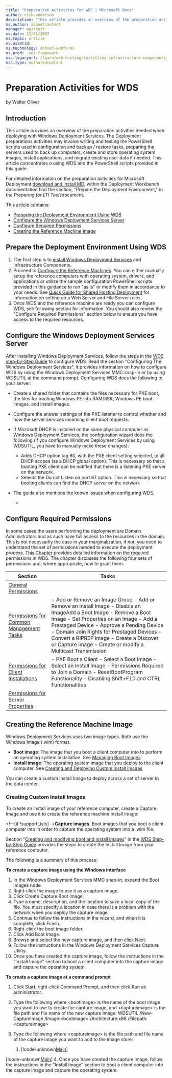 ```yaml
---
title: "Preparation Activities for WDS | Microsoft Docs"
author: rick-anderson
description: "This article provides an overview of the preparation activities needed when deploying with Windows Deployment Services. The Deployment preparations activitie..."
ms.author: aspnetcontent
manager: wpickett
ms.date: 12/01/2007
ms.topic: article
ms.assetid: 
ms.technology: dotnet-webforms
ms.prod: .net-framework
msc.legacyurl: /learn/web-hosting/installing-infrastructure-components/preparation-activities-for-wds
msc.type: authoredcontent
---
```

Preparation Activities for WDS
====================
by Walter Oliver

## Introduction

This article provides an overview of the preparation activities needed when deploying with Windows Deployment Services. The Deployment preparations activities may involve writing and testing the PowerShell scripts used in configuration and backup / restore tasks, preparing the servers used to back up computers, create and store operating system images, install applications, and migrate existing user data if needed. This article concentrates o using WDS and the PowerShell scripts provided in this guide.

For detailed information on the preparation activities for Microsoft Deployment [download and install MD](https://www.microsoft.com/downloads/details.aspx?familyid=3bd8561f-77ac-4400-a0c1-fe871c461a89&amp;displaylang=en&amp;tm), within the Deployment Workbench documentation find the section, "Prepare the Deployment Environment," in the *Preparing for LTI Tools*document.

This article contains:

- [Preparing the Deployment Environment Using WDS](preparation-activities-for-wds.md#Prepare)
- [Configure the Windows Deployment Services Server](preparation-activities-for-wds.md#ConfigureServer)
- [Configure Required Permissions](preparation-activities-for-wds.md#ConfigurePermissions)
- [Creating the Reference Machine Image](preparation-activities-for-wds.md#Creating)

<a id="Prepare"></a>

## Prepare the Deployment Environment Using WDS

1. The first step is to [install Windows Deployment Services](http://technet2.microsoft.com/WindowsServer2008/en/library/7d837d88-6d8e-420c-b68f-a5b4baeb52481033.mspx#BKMK_InstallingWDS "INstalling WDS") and  Infrastructure Components.
2. Proceed to [Configure the Reference Machines](../configuring-servers-in-the-windows-web-platform/index.md). You can either manually setup the reference computers with operating system, drivers, and applications or utilize the sample configuration PowerShell scripts provided in this guidance to run "as is" or modify them in accordance to your needs. See [Quick Guide for Shared Hosting Deployment](../configuring-servers-in-the-windows-web-platform/quick-guide-for-shared-hosting-deployment.md) for information on setting up a Web Server and File Server roles.
3. Once WDS and the reference machine are ready you can configure WDS, see following section for information. You should also review the "Configure Required Permissions" section below to ensure you have access to the required resources.

<a id="ConfigureServer"></a>

## Configure the Windows Deployment Services Server

After installing Windows Deployment Services, follow the steps in the [WDS step-by-Step Guide](http://technet2.microsoft.com/WindowsServer2008/en/library/7d837d88-6d8e-420c-b68f-a5b4baeb52481033.mspx#BKMK_ConfiguringDS "Configuring WDS") to configure WDS. Read the section "Configuring The Windows Deployment Services", it provides information on how to configure WDS by using the Windows Deployment Services MMC snap-in or by using WDSUTIL at the command prompt. Configuring WDS does the following to your server:

- Create a shared folder that contains the files necessary for PXE boot, the files for booting Windows PE into RAMDISK, Windows PE boot images, and install images.
- Configure the answer settings of the PXE listener to control whether and how the server services incoming client boot requests.
- If Microsoft DHCP is installed on the same physical computer as Windows Deployment Services, the configuration wizard does the following (if you configure Windows Deployment Services by using WDSUTIL, you have to manually make these changes):

    - Adds DHCP option tag 60, with the PXE client setting selected, to all DHCP scopes (as a DHCP global option). This is necessary so that a booting PXE client can be notified that there is a listening PXE server on the network.
    - Selects the Do not Listen on port 67 option. This is necessary so that booting clients can find the DHCP server on the network
- The guide also mentions the known issues when configuring WDS. 

    -

<a id="ConfigurePermissions"></a>

## Configure Required Permissions

In some cases the users performing the deployment are Domain Administrators and as such have full access to the resources in the domain. This is not necessarily the case in your marginalization, if not, you need to understand the set of permissions needed to execute the deployment process. [This Chapter](http://technet2.microsoft.com/windowsserver2008/en/library/4aca2aae-a9cf-4b5c-afb2-573603cf77b01033.mspx?mfr=true "Required Permissions") provides detailed information on the required permissions in WDS. The chapter discusses the following four sets of permissions and, where appropriate, how to grant them.

| **Section** | **Tasks** |
| --- | --- |
| [General Permissions](http://technet2.microsoft.com/WindowsServer2008/en/library/4aca2aae-a9cf-4b5c-afb2-573603cf77b01033.mspx#Perf1) |  |
| [Permissions for Common Management Tasks](http://technet2.microsoft.com/WindowsServer2008/en/library/4aca2aae-a9cf-4b5c-afb2-573603cf77b01033.mspx#Perf1) | - Add or Remove an Image Group - Add or Remove an Install Image - Disable an ImageAdd a Boot Image - Remove a Boot Image - Set Properties on an Image - Add a Prestaged Device - Approve a Pending Device - Domain Join Rights for Prestaged Devices - Convert a RIPREP image - Create a Discover or Capture image - Create or modify a Multicast Transmission |
| [Permissions for Client Installations](http://technet2.microsoft.com/WindowsServer2008/en/library/4aca2aae-a9cf-4b5c-afb2-573603cf77b01033.mspx#Perf2) | - PXE Boot a Client - Select a Boot Image - Select an Install Image - Permissions Required to Join a Domain - ResetBootProgram Functionality - Disabling Shift+F10 and CTRL Functionalities |
| [Permissions for Server Properties](http://technet2.microsoft.com/WindowsServer2008/en/library/4aca2aae-a9cf-4b5c-afb2-573603cf77b01033.mspx#walkthrough) |  |

<a id="Creating"></a>

## Creating the Reference Machine Image

Windows Deployment Services uses two image types. Both use the Windows Image (.wim) format.

- **Boot image**: The image that you boot a client computer into to perform an operating system installation. See [Managing Boot Images](http://technet2.microsoft.com/WindowsServer2008/en/library/b7978b72-3b39-441d-924c-4b7a2fd96c371033.mspx#BKMK_2)
- **Install image**: The operating system image that you deploy to the client computer. See [Creating and Deploying Custom Install images](http://technet2.microsoft.com/WindowsServer2008/en/library/b7978b72-3b39-441d-924c-4b7a2fd96c371033.mspx#BKMK_6)

You can create a custom Install Image to deploy across a set of server in the data center.

### Creating Custom Install Images


To create an install image of your reference computer, create a Capture Image and use it to create the reference machine Install Image:

&lt;!--[if !supportLists]--&gt;**Capture images**. Boot images that you boot a client computer into in order to capture the operating system into a .wim file.   


Section "[Creating and modifying boot and install images](http://technet2.microsoft.com/WindowsServer2008/en/library/7d837d88-6d8e-420c-b68f-a5b4baeb52481033.mspx#BKMK_CreatingImagesUsingWDS)" in the [WDS Step-by-Step Guide](http://technet2.microsoft.com/windowsserver2008/en/library/7d837d88-6d8e-420c-b68f-a5b4baeb52481033.mspx?mfr=true) provides the steps to create the Install Image from your reference computer.


The following is a summary of this process:

**To create a capture image using the Windows interface**


1. In the Windows Deployment Services MMC snap-in, expand the Boot Images node.
2. Right-click the image to use it as a capture image.
3. Click Create Capture Boot Image.
4. Type a name, description, and the location to save a local copy of the file. You must specify a location in case there is a problem with the network when you deploy the capture image.
5. Continue to follow the instructions in the wizard, and when it is complete, click Finish.
6. Right-click the boot image folder.
7. Click Add Boot Image.
8. Browse and select the new capture image, and then click Next.
9. Follow the instructions in the Windows Deployment Services Capture Utility.
10. Once you have created the capture image, follow the instructions in the "Install Image" section to boot a client computer into the capture image and capture the operating system.


**To create a capture image at a command prompt**

1. Click Start, right-click Command Prompt, and then click Run as administrator.
2. Type the following where &lt;bootimage&gt; is the name of the boot image you want to use to create the capture image, and &lt;captureimage&gt; is the file path and file name of the new capture image: WDSUTIL /New-CaptureImage /Image:&lt;bootimage&gt; /Architecture:x86 /Filepath:&lt;captureimage&gt;
3. Type the following where &lt;captureimage&gt; is the file path and file name of the capture image you want to add to the image store:

    1. [!code-unknown[Main](preparation-activities-for-wds/samples/sample-127128-1.unknown)]

[!code-unknown[Main](preparation-activities-for-wds/samples/sample-127128-2.unknown)]
4. Once you have created the capture image, follow the instructions in the "Install Image" section to boot a client computer into the capture image and capture the operating system.
